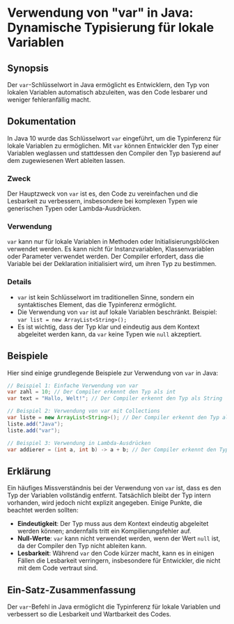 <!--
Meta Description: # Verwendung von "var" in Java: Dynamische Typisierung für lokale Variablen ## Synopsis Der `var`-Schlüsselwort in Java ermöglicht es Entwicklern, den...
Meta Keywords: var, der, den, typ, die
-->

# Verwendung von "var" in Java: Dynamische Typisierung für lokale Variablen

## Synopsis
Der `var`-Schlüsselwort in Java ermöglicht es Entwicklern, den Typ von lokalen Variablen automatisch abzuleiten, was den Code lesbarer und weniger fehleranfällig macht.

## Dokumentation
In Java 10 wurde das Schlüsselwort `var` eingeführt, um die Typinferenz für lokale Variablen zu ermöglichen. Mit `var` können Entwickler den Typ einer Variablen weglassen und stattdessen den Compiler den Typ basierend auf dem zugewiesenen Wert ableiten lassen.

### Zweck
Der Hauptzweck von `var` ist es, den Code zu vereinfachen und die Lesbarkeit zu verbessern, insbesondere bei komplexen Typen wie generischen Typen oder Lambda-Ausdrücken.

### Verwendung
`var` kann nur für lokale Variablen in Methoden oder Initialisierungsblöcken verwendet werden. Es kann nicht für Instanzvariablen, Klassenvariablen oder Parameter verwendet werden. Der Compiler erfordert, dass die Variable bei der Deklaration initialisiert wird, um ihren Typ zu bestimmen.

### Details
- `var` ist kein Schlüsselwort im traditionellen Sinne, sondern ein syntaktisches Element, das die Typinferenz ermöglicht.
- Die Verwendung von `var` ist auf lokale Variablen beschränkt. Beispiel: `var list = new ArrayList<String>();`
- Es ist wichtig, dass der Typ klar und eindeutig aus dem Kontext abgeleitet werden kann, da `var` keine Typen wie `null` akzeptiert.

## Beispiele
Hier sind einige grundlegende Beispiele zur Verwendung von `var` in Java:

```java
// Beispiel 1: Einfache Verwendung von var
var zahl = 10; // Der Compiler erkennt den Typ als int
var text = "Hallo, Welt!"; // Der Compiler erkennt den Typ als String

// Beispiel 2: Verwendung von var mit Collections
var liste = new ArrayList<String>(); // Der Compiler erkennt den Typ als ArrayList<String>
liste.add("Java");
liste.add("var");

// Beispiel 3: Verwendung in Lambda-Ausdrücken
var addierer = (int a, int b) -> a + b; // Der Compiler erkennt den Typ als funktionales Interface
```

## Erklärung
Ein häufiges Missverständnis bei der Verwendung von `var` ist, dass es den Typ der Variablen vollständig entfernt. Tatsächlich bleibt der Typ intern vorhanden, wird jedoch nicht explizit angegeben. Einige Punkte, die beachtet werden sollten:

- **Eindeutigkeit**: Der Typ muss aus dem Kontext eindeutig abgeleitet werden können; andernfalls tritt ein Kompilierungsfehler auf.
- **Null-Werte**: `var` kann nicht verwendet werden, wenn der Wert `null` ist, da der Compiler den Typ nicht ableiten kann.
- **Lesbarkeit**: Während `var` den Code kürzer macht, kann es in einigen Fällen die Lesbarkeit verringern, insbesondere für Entwickler, die nicht mit dem Code vertraut sind.

## Ein-Satz-Zusammenfassung
Der `var`-Befehl in Java ermöglicht die Typinferenz für lokale Variablen und verbessert so die Lesbarkeit und Wartbarkeit des Codes.